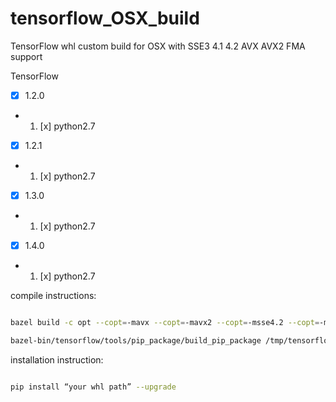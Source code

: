 # tensorflow_OSX_build
TensorFlow whl custom build for OSX with SSE3 4.1 4.2 AVX AVX2 FMA support

TensorFlow

- [x] 1.2.0

- 1. [x] python2.7

- [x] 1.2.1

- 1. [x] python2.7

- [x] 1.3.0

- 1. [x] python2.7

- [x] 1.4.0

- 1. [x] python2.7

compile instructions:
```bash

bazel build -c opt --copt=-mavx --copt=-mavx2 --copt=-msse4.2 --copt=-msse4.1 --copt=-msse3 --copt=-mfma -k //tensorflow/tools/pip_package:build_pip_package

bazel-bin/tensorflow/tools/pip_package/build_pip_package /tmp/tensorflow_pkg

```
installation instruction:
```bash

pip install “your whl path” --upgrade

```
